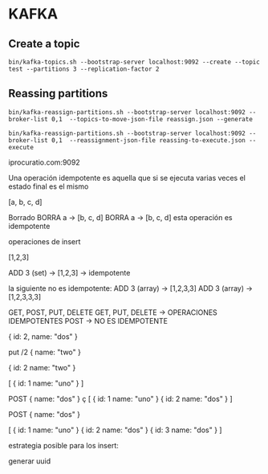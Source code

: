 # KAFKA 


## Create a topic
```
bin/kafka-topics.sh --bootstrap-server localhost:9092 --create --topic test --partitions 3 --replication-factor 2
```


## Reassing partitions
```
bin/kafka-reassign-partitions.sh --bootstrap-server localhost:9092 --broker-list 0,1  --topics-to-move-json-file reassign.json --generate
```

```
bin/kafka-reassign-partitions.sh --bootstrap-server localhost:9092 --broker-list 0,1  --reassignment-json-file reassing-to-execute.json --execute
 ```



iprocuratio.com:9092


Una operación idempotente es aquella que si se ejecuta varias veces el estado final es el mismo

[a, b, c, d]

Borrado
BORRA a -> [b, c, d] 
BORRA a -> [b, c, d]
esta operación es idempotente

operaciones de insert

[1,2,3]

ADD 3 (set) -> [1,2,3] -> idempotente

la siguiente no es idempotente:
ADD 3 (array) -> [1,2,3,3]
ADD 3 (array) -> [1,2,3,3,3]


GET, POST, PUT, DELETE 
GET, PUT, DELETE -> OPERACIONES IDEMPOTENTES
POST -> NO ES IDEMPOTENTE

{
	id: 2,
	name: "dos"
}

put /2
{
	name: "two"
}

{
	id: 2
	name: "two"
}


[
	{
	id: 1
	name: "uno"
	}
]

POST {
	name: "dos"
}
ç
[
	{
	id: 1
	name: "uno"
	}
	{
	id: 2
	name: "dos"
}
]

POST {
	name: "dos"
}

[
	{
	id: 1
	name: "uno"
	}
	{
	id: 2
	name: "dos"
}
{
	id: 3
	name: "dos"
}
]

estrategia posible para los insert:

generar uuid 






